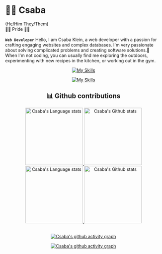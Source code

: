 # 🧗‍♂️ Csaba
(He/Him They/Them) &nbsp;&nbsp; <br /> 🏳️‍🌈 Pride 🏳️‍🌈 &nbsp;&nbsp; 
<br /> <br />
**`Web Developer`**
Hello, I am Csaba Klein, a web developer with a passion for crafting engaging websites and complex databases. I'm very passionate about solving complicated problems and creating software solutions.🤖 When I'm not coding, you can usually find me exploring the outdoors, experimenting with new recipes in the kitchen, or working out in the gym.
<br />

 
<div align="center" >
  

  
[![My Skills](https://skillicons.dev/icons?i=html,css,sass,javascript,nodejs,typescript,react,nextjs,python,django,figma,postgres,git,postman,jest&theme=dark#gh-dark-mode-only)](https://skillicons.dev#gh-dark-mode-only)
  
[![My Skills](https://skillicons.dev/icons?i=html,css,sass,javascript,nodejs,typescript,react,nextjs,python,django,tailwind,figma,postgres,git,postman,jest&theme=light#gh-light-mode-only)](https://skillicons.dev#gh-light-mode-only)
  
  ## 📊 Github contributions
    
<!-- Dark Mode -->
  <div align="center"> 
    <a href="https://github.com/anuraghazra/github-readme-stats#gh-dark-mode-only">
      <img height=185 src="https://github-readme-stats.vercel.app/api/top-langs/?username=YairKlein92&layout=compact&langs_count=10&hide_border=true&role=owner,collaborator&theme=ayu-mirage&bg_color=030917#gh-dark-mode-only"   alt="Csaba's Language stats" />
    </a>
    <a href="https://github.com/anuraghazra/github-readme-stats#gh-dark-mode-only">
      <img height=185 src="https://github-readme-stats.vercel.app/api?username=YairKlein92&count_private=true&line_height=28&hide_border=true&include_all_commits=true&role=owner,collaborator&exclude_repo=github-readme-stats&show_icons=true&theme=ayu-mirage&bg_color=030917#gh-dark-mode-only" alt="Csaba's Github stats" />
    </a>
  </div>
 
  <!-- Light Mode -->
  <div align="center"> 
    <a href="https://github.com/anuraghazra/github-readme-stats#gh-light-mode-only">
      <img height=185 src="https://github-readme-stats.vercel.app/api/top-langs/?username=YairKlein92&layout=compact&langs_count=10&hide_border=true&role=owner,collaborator&theme=cobalt#gh-light-mode-only" alt="Csaba's Language stats" />
    </a>
    <a href="https://github.com/YairKlein92/github-readme-stats#gh-light-mode-only">
      <img height=185 src="https://github-readme-stats.vercel.app/api?username=YairKlein92&show_icons=true&count_private=true&line_height=28&hide_border=true&include_all_commits=true&role=owner,collaborator&exclude_repo=github-readme-stats&theme=cobalt#gh-light-mode-only" alt="Csaba's Github stats" />
    </a>
  </div>
  <br />

[![Csaba's github activity graph](https://github-graph.herokuapp.com/graph?username=YairKlein92&hide_border=true&radius=15&theme=gruvbox&hide_title=true&bg_color=020712)](https://github.com/YairKlein92#gh-dark-mode-only)
  
[![Csaba's github activity graph](https://github-graph.herokuapp.com/graph?username=YairKlein92&hide_border=true&radius=15&theme=gruvbox&hide_title=true&line=020712&color=3572A5&point=3572A5)](https://github.com/YairKlein92#gh-light-mode-only)
</div>
